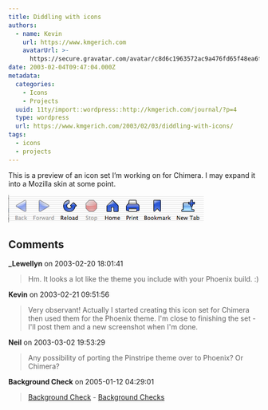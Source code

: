 ```yaml
---
title: Diddling with icons
authors:
  - name: Kevin
    url: https://www.kmgerich.com
    avatarUrl: >-
      https://secure.gravatar.com/avatar/c8d6c1963572ac9a476fd65f48ea6f3a1741d7ed3b6520563cf90cb984419f86?s=96&d=mm&r=g
date: 2003-02-04T09:47:04.000Z
metadata:
  categories:
    - Icons
    - Projects
  uuid: 11ty/import::wordpress::http://kmgerich.com/journal/?p=4
  type: wordpress
  url: https://www.kmgerich.com/2003/02/03/diddling-with-icons/
tags:
  - icons
  - projects
---
```

This is a preview of an icon set I’m working on for Chimera. I may expand it into a Mozilla skin at some point.

![toolbarpreview.png](toolbarpreview-6MvybgtKH3vY.png)

## Comments

**_Lewellyn** on 2003-02-20 18:01:41
> Hm. It looks a lot like the theme you include with your Phoenix build. :)

**Kevin** on 2003-02-21 09:51:56
> Very observant! Actually I started creating this icon set for Chimera then used them for the Phoenix theme. I'm close to finishing the set - I'll post them and a new screenshot when I'm done.

**Neil** on 2003-03-02 19:53:29
> Any possibility of porting the Pinstripe theme over to Phoenix? Or Chimera?

**Background Check** on 2005-01-12 04:29:01
> <a href="http://www.online-background-check.biz/" rel="nofollow ugc">Background Check</a> - <a href="http://www.online-background-check.biz/" rel="nofollow ugc">Background Checks</a>
> 
